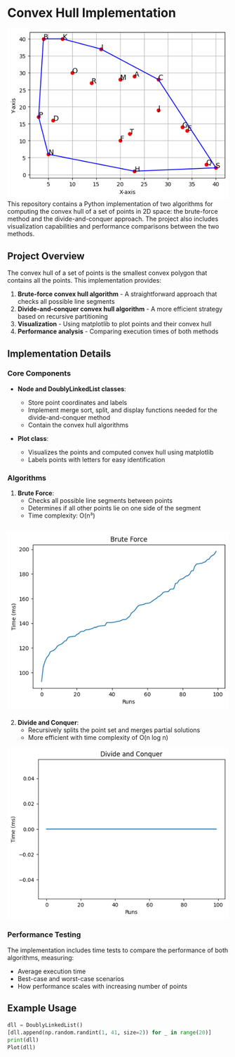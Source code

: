 # Convex Hull Implementation
![pyplot-hull](convex_hull1.png)
This repository contains a Python implementation of two algorithms for computing the convex hull of a set of points in 2D space: the brute-force method and the divide-and-conquer approach. The project also includes visualization capabilities and performance comparisons between the two methods.

## Project Overview

The convex hull of a set of points is the smallest convex polygon that contains all the points. This implementation provides:

1. **Brute-force convex hull algorithm** - A straightforward approach that checks all possible line segments  
2. **Divide-and-conquer convex hull algorithm** - A more efficient strategy based on recursive partitioning  
3. **Visualization** - Using matplotlib to plot points and their convex hull  
4. **Performance analysis** - Comparing execution times of both methods  

## Implementation Details

### Core Components

- **Node and DoublyLinkedList classes**:  
  - Store point coordinates and labels  
  - Implement merge sort, split, and display functions needed for the divide-and-conquer method  
  - Contain the convex hull algorithms  

- **Plot class**:  
  - Visualizes the points and computed convex hull using matplotlib  
  - Labels points with letters for easy identification  

### Algorithms

1. **Brute Force**:
   - Checks all possible line segments between points  
   - Determines if all other points lie on one side of the segment  
   - Time complexity: O(n³)

![pyplot-brute](time-1.png)
---
2. **Divide and Conquer**:
   - Recursively splits the point set and merges partial solutions  
   - More efficient with time complexity of O(n log n)

![pyplot-divide](time-2.png)

### Performance Testing

The implementation includes time tests to compare the performance of both algorithms, measuring:  
- Average execution time  
- Best-case and worst-case scenarios  
- How performance scales with increasing number of points  

## Example Usage

```python
dll = DoublyLinkedList()
[dll.append(np.random.randint(1, 41, size=2)) for _ in range(20)]
print(dll)
Plot(dll)
